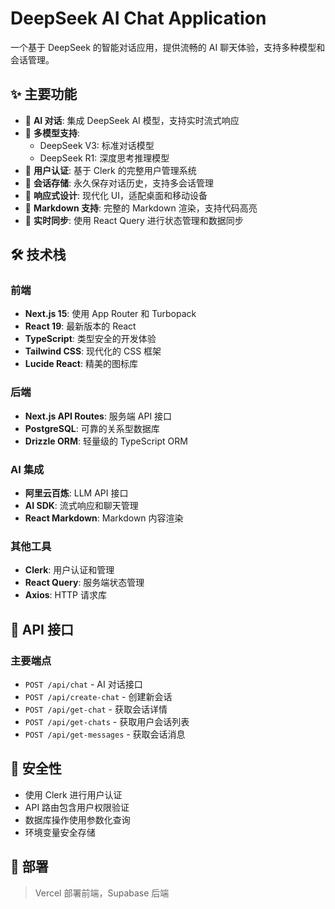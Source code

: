 # DeepSeek AI Chat Application

一个基于 DeepSeek 的智能对话应用，提供流畅的 AI 聊天体验，支持多种模型和会话管理。

## ✨ 主要功能

- 🤖 **AI 对话**: 集成 DeepSeek AI 模型，支持实时流式响应
- 🧠 **多模型支持**:
  - DeepSeek V3: 标准对话模型
  - DeepSeek R1: 深度思考推理模型
- 👤 **用户认证**: 基于 Clerk 的完整用户管理系统
- 💾 **会话存储**: 永久保存对话历史，支持多会话管理
- 📱 **响应式设计**: 现代化 UI，适配桌面和移动设备
- 📝 **Markdown 支持**: 完整的 Markdown 渲染，支持代码高亮
- 🔄 **实时同步**: 使用 React Query 进行状态管理和数据同步

## 🛠️ 技术栈

### 前端

- **Next.js 15**: 使用 App Router 和 Turbopack
- **React 19**: 最新版本的 React
- **TypeScript**: 类型安全的开发体验
- **Tailwind CSS**: 现代化的 CSS 框架
- **Lucide React**: 精美的图标库

### 后端

- **Next.js API Routes**: 服务端 API 接口
- **PostgreSQL**: 可靠的关系型数据库
- **Drizzle ORM**: 轻量级的 TypeScript ORM

### AI 集成

- **阿里云百炼**: LLM API 接口
- **AI SDK**: 流式响应和聊天管理
- **React Markdown**: Markdown 内容渲染

### 其他工具

- **Clerk**: 用户认证和管理
- **React Query**: 服务端状态管理
- **Axios**: HTTP 请求库

## 📝 API 接口

### 主要端点

- `POST /api/chat` - AI 对话接口
- `POST /api/create-chat` - 创建新会话
- `POST /api/get-chat` - 获取会话详情
- `POST /api/get-chats` - 获取用户会话列表
- `POST /api/get-messages` - 获取会话消息

## 🔐 安全性

- 使用 Clerk 进行用户认证
- API 路由包含用户权限验证
- 数据库操作使用参数化查询
- 环境变量安全存储

## 📱 部署

> Vercel 部署前端，Supabase 后端
